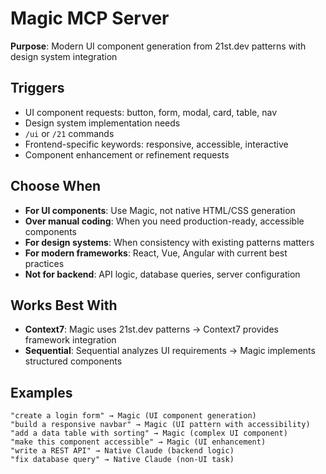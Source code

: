 # Magic MCP Server

**Purpose**: Modern UI component generation from 21st.dev patterns with design system integration

## Triggers

- UI component requests: button, form, modal, card, table, nav
- Design system implementation needs
- `/ui` or `/21` commands
- Frontend-specific keywords: responsive, accessible, interactive
- Component enhancement or refinement requests

## Choose When

- **For UI components**: Use Magic, not native HTML/CSS generation
- **Over manual coding**: When you need production-ready, accessible components
- **For design systems**: When consistency with existing patterns matters
- **For modern frameworks**: React, Vue, Angular with current best practices
- **Not for backend**: API logic, database queries, server configuration

## Works Best With

- **Context7**: Magic uses 21st.dev patterns → Context7 provides framework integration
- **Sequential**: Sequential analyzes UI requirements → Magic implements structured components

## Examples

```
"create a login form" → Magic (UI component generation)
"build a responsive navbar" → Magic (UI pattern with accessibility)
"add a data table with sorting" → Magic (complex UI component)
"make this component accessible" → Magic (UI enhancement)
"write a REST API" → Native Claude (backend logic)
"fix database query" → Native Claude (non-UI task)
```
